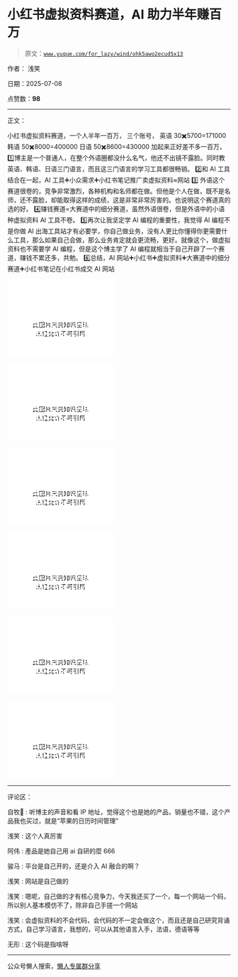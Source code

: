 # 小红书虚拟资料赛道，AI 助力半年赚百万

> 原文：[`www.yuque.com/for_lazy/wind/ohk5awo2ecud5x13`](https://www.yuque.com/for_lazy/wind/ohk5awo2ecud5x13)

作者： 浅笑

日期：2025-07-08

点赞数：**98**

* * *

正文：

小红书虚拟资料赛道，一个人半年一百万， 三个账号， 英语 30✖️5700=171000 韩语 50✖️8000=400000 日语
50✖️8600=430000 加起来正好差不多一百万， 1️⃣博主是一个普通人，在整个外语圈都没什么名气，他还不出镜不露脸。同时教英语、韩语、日语三门语言，而且这三门语言的学习工具都很畅销。 2️⃣和 AI
工具结合在一起，AI 工具➕小众需求➕小红书笔记推广卖虚拟资料≈网站 3️⃣ 外语这个赛道很卷的，竞争非常激烈，各种机构和名师都在做。但他是个人在做，既不是名师，还不露脸，却能取得这样的成绩，这是非常非常厉害的。也说明这个赛道真的选的好。 4️⃣赚钱赛道=大赛道中的细分赛道，虽然外语很卷，但是外语中的小语种虚拟资料 AI 工具不卷。 5️⃣再次让我坚定学 AI 编程的重要性，我觉得 AI
编程不是你做 AI
出海工具站才有必要学，你自己做业务，没有人更比你懂得你更需要什么工具，那么如果自己会做，那么业务肯定就会更流畅，更好。就像这个，做虚拟资料也不需要学 AI
编程，但是这个博主学了 AI 编程就相当于自己开辟了一个赛道，赚钱不累还多，共勉。 6️⃣总结，AI
网站➕小红书➕虚拟资料➕大赛道中的细分赛道➕小红书笔记在小红书成交 AI 网站

![](img/a19a7414fca345c69b56035cc6c6f90b.png "None")

![](img/1947aec3c5958ca4a293bbb6d272c0b2.png "None")

![](img/4575d14e23e85ed76500c1c674f0cb1b.png "None")

![](img/aba9e5dcd0947f672391e40b0b180f12.png "None")

![](img/bb88eb4065c7b75074824f220f18efce.png "None")

![](img/4319d12b40b29ae6ac13eb66bb460a5f.png "None")

* * *

评论区：

自牧👀 : 听博主的声音和看 IP 地址，觉得这个也是她的产品，销量也不错，这个产品我也买过，就是“苹果的日历时间管理”

浅笑 : 这个人真厉害

阿伟 : 產品是她自己用 ai 自研的麼 666

骏马 : 平台是自己开的，还是介入 AI 融合的啊？

浅笑 : 网站是自己做的

浅笑 : 嗯呢，自己做的才有核心竞争力，今天我还买了一个，每一个网站一个码，所以别人基本模仿不了，除非自己手搓一个网站

浅笑 : 会虚拟资料的不会代码，会代码的不一定会做这个，而且还是自己研究背诵方式，自己学习语言，我想的，可以从其他语言入手，法语，德语等等

无形 : 这个码是指啥呀

* * *

公众号懒人搜索，[懒人专属群分享](https://lazybook.fun/#/blog/group)